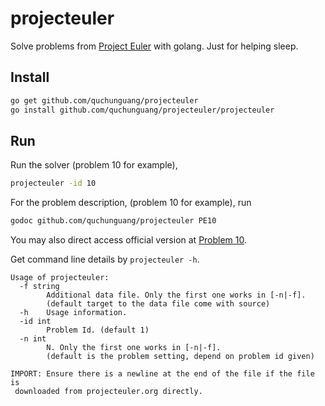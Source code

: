 projecteuler
============

Solve problems from [Project Euler](http://projecteuler.net) with golang.
Just for helping sleep.

Install
--------

```sh
go get github.com/quchunguang/projecteuler
go install github.com/quchunguang/projecteuler/projecteuler
```

Run
---

Run the solver (problem 10 for example),

```sh
projecteuler -id 10
```

For the problem description, (problem 10 for example), run

```sh
godoc github.com/quchunguang/projecteuler PE10
```

You may also direct access official version at [Problem 10](https://projecteuler.net/problem=10).

Get command line details by ` projecteuler -h `.

```
Usage of projecteuler:
  -f string
        Additional data file. Only the first one works in [-n|-f].
        (default target to the data file come with source)
  -h    Usage information.
  -id int
        Problem Id. (default 1)
  -n int
        N. Only the first one works in [-n|-f].
        (default is the problem setting, depend on problem id given)

IMPORT: Ensure there is a newline at the end of the file if the file is
 downloaded from projecteuler.org directly.
```
